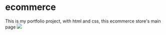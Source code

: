 # ecommerce
This is my portfolio project, with html and css, this ecommerce store's main page
![](https://user-images.githubusercontent.com/53364721/63444485-5c2dcd00-c43f-11e9-9c4a-46360c6249d0.png)

